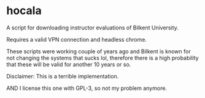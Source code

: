 # hocala
A script for downloading instructor evaluations of Bilkent University.

Requires a valid VPN connection and headless chrome. 

These scripts were working couple of years ago and Bilkent is known for not changing the systems that sucks lol, therefore there is a high probability that these will be valid for another 10 years or so. 

Disclaimer: This is a terrible implementation.

AND I license this one with GPL-3, so not my problem anymore. 
